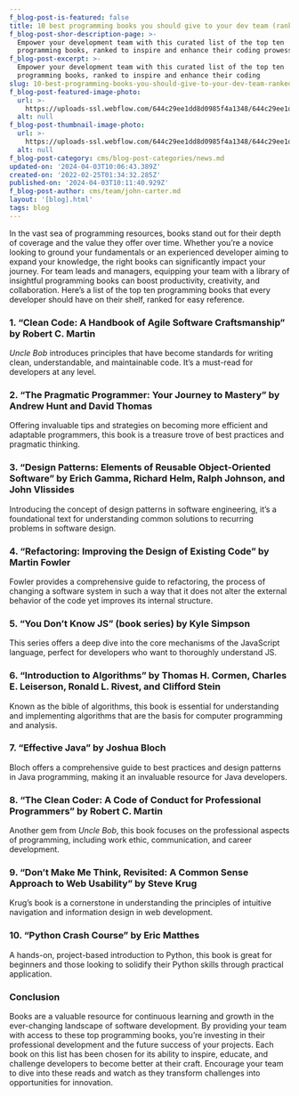 ```yaml
---
f_blog-post-is-featured: false
title: 10 best programming books you should give to your dev team (ranked)
f_blog-post-shor-description-page: >-
  Empower your development team with this curated list of the top ten
  programming books, ranked to inspire and enhance their coding prowess.
f_blog-post-excerpt: >-
  Empower your development team with this curated list of the top ten
  programming books, ranked to inspire and enhance their coding
slug: 10-best-programming-books-you-should-give-to-your-dev-team-ranked
f_blog-post-featured-image-photo:
  url: >-
    https://uploads-ssl.webflow.com/644c29ee1dd8d0985f4a1348/644c29ee1dd8d0e9cd4a1385_image-1-blog-dev-template.png
  alt: null
f_blog-post-thumbnail-image-photo:
  url: >-
    https://uploads-ssl.webflow.com/644c29ee1dd8d0985f4a1348/644c29ee1dd8d05b674a1360_thumbnail-1-blog-dev-template.png
  alt: null
f_blog-post-category: cms/blog-post-categories/news.md
updated-on: '2024-04-03T10:06:43.389Z'
created-on: '2022-02-25T01:34:32.285Z'
published-on: '2024-04-03T10:11:40.929Z'
f_blog-post-author: cms/team/john-carter.md
layout: '[blog].html'
tags: blog
---
```


In the vast sea of programming resources, books stand out for their depth of coverage and the value they offer over time. Whether you’re a novice looking to ground your fundamentals or an experienced developer aiming to expand your knowledge, the right books can significantly impact your journey. For team leads and managers, equipping your team with a library of insightful programming books can boost productivity, creativity, and collaboration. Here’s a list of the top ten programming books that every developer should have on their shelf, ranked for easy reference.

### 1\. **“Clean Code: A Handbook of Agile Software Craftsmanship” by Robert C. Martin**

_Uncle Bob_ introduces principles that have become standards for writing clean, understandable, and maintainable code. It’s a must-read for developers at any level.

### 2\. **“The Pragmatic Programmer: Your Journey to Mastery” by Andrew Hunt and David Thomas**

Offering invaluable tips and strategies on becoming more efficient and adaptable programmers, this book is a treasure trove of best practices and pragmatic thinking.

### 3\. **“Design Patterns: Elements of Reusable Object-Oriented Software” by Erich Gamma, Richard Helm, Ralph Johnson, and John Vlissides**

Introducing the concept of design patterns in software engineering, it’s a foundational text for understanding common solutions to recurring problems in software design.

### 4\. **“Refactoring: Improving the Design of Existing Code” by Martin Fowler**

Fowler provides a comprehensive guide to refactoring, the process of changing a software system in such a way that it does not alter the external behavior of the code yet improves its internal structure.

### 5\. **“You Don’t Know JS” (book series) by Kyle Simpson**

This series offers a deep dive into the core mechanisms of the JavaScript language, perfect for developers who want to thoroughly understand JS.

### 6\. **“Introduction to Algorithms” by Thomas H. Cormen, Charles E. Leiserson, Ronald L. Rivest, and Clifford Stein**

Known as the bible of algorithms, this book is essential for understanding and implementing algorithms that are the basis for computer programming and analysis.

### 7\. **“Effective Java” by Joshua Bloch**

Bloch offers a comprehensive guide to best practices and design patterns in Java programming, making it an invaluable resource for Java developers.

### 8\. **“The Clean Coder: A Code of Conduct for Professional Programmers” by Robert C. Martin**

Another gem from _Uncle Bob_, this book focuses on the professional aspects of programming, including work ethic, communication, and career development.

### 9\. **“Don’t Make Me Think, Revisited: A Common Sense Approach to Web Usability” by Steve Krug**

Krug’s book is a cornerstone in understanding the principles of intuitive navigation and information design in web development.

### 10\. **“Python Crash Course” by Eric Matthes**

A hands-on, project-based introduction to Python, this book is great for beginners and those looking to solidify their Python skills through practical application.

### **Conclusion**

Books are a valuable resource for continuous learning and growth in the ever-changing landscape of software development. By providing your team with access to these top programming books, you’re investing in their professional development and the future success of your projects. Each book on this list has been chosen for its ability to inspire, educate, and challenge developers to become better at their craft. Encourage your team to dive into these reads and watch as they transform challenges into opportunities for innovation.

